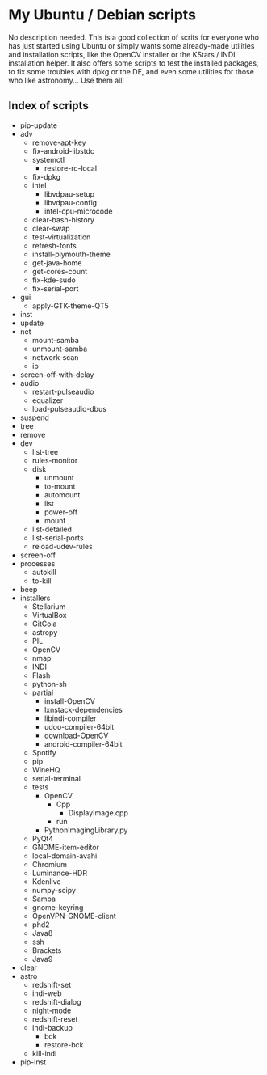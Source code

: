 # My Ubuntu / Debian scripts
No description needed. This is a good collection of scrits for everyone who has just started using Ubuntu or simply wants some already-made utilities and installation scripts, like the OpenCV installer or the KStars / INDI installation helper. It also offers some scripts to test the installed packages, to fix some troubles with dpkg or the DE, and even some utilities for those who like astronomy... Use them all!

## Index of scripts
- pip-update
- adv
	- remove-apt-key
	- fix-android-libstdc
	- systemctl
		- restore-rc-local
	- fix-dpkg
	- intel
		- libvdpau-setup
		- libvdpau-config
		- intel-cpu-microcode
	- clear-bash-history
	- clear-swap
	- test-virtualization
	- refresh-fonts
	- install-plymouth-theme
	- get-java-home
	- get-cores-count
	- fix-kde-sudo
	- fix-serial-port
- gui
	- apply-GTK-theme-QT5
- inst
- update
- net
	- mount-samba
	- unmount-samba
	- network-scan
	- ip
- screen-off-with-delay
- audio
	- restart-pulseaudio
	- equalizer
	- load-pulseaudio-dbus
- suspend
- tree
- remove
- dev
	- list-tree
	- rules-monitor
	- disk
		- unmount
		- to-mount
		- automount
		- list
		- power-off
		- mount
	- list-detailed
	- list-serial-ports
	- reload-udev-rules
- screen-off
- processes
	- autokill
	- to-kill
- beep
- installers
	- Stellarium
	- VirtualBox
	- GitCola
	- astropy
	- PIL
	- OpenCV
	- nmap
	- INDI
	- Flash
	- python-sh
	- partial
		- install-OpenCV
		- lxnstack-dependencies
		- libindi-compiler
		- udoo-compiler-64bit
		- download-OpenCV
		- android-compiler-64bit
	- Spotify
	- pip
	- WineHQ
	- serial-terminal
	- tests
		- OpenCV
			- Cpp
				- DisplayImage.cpp
			- run
		- PythonImagingLibrary.py
	- PyQt4
	- GNOME-item-editor
	- local-domain-avahi
	- Chromium
	- Luminance-HDR
	- Kdenlive
	- numpy-scipy
	- Samba
	- gnome-keyring
	- OpenVPN-GNOME-client
	- phd2
	- Java8
	- ssh
	- Brackets
	- Java9
- clear
- astro
	- redshift-set
	- indi-web
	- redshift-dialog
	- night-mode
	- redshift-reset
	- indi-backup
		- bck
		- restore-bck
	- kill-indi
- pip-inst
